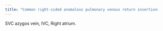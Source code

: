 ```yaml
---
title: "Common right-sided anomalous pulmonary venous return insertions?"
---
```

SVC azygos vein, IVC, Right atrium.

